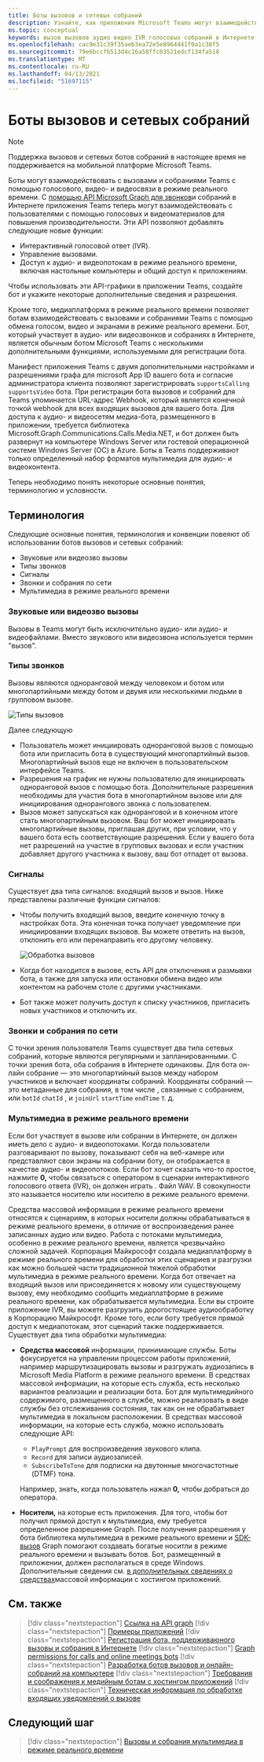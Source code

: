 ```yaml
---
title: Боты вызовов и сетевых собраний
description: Узнайте, как приложения Microsoft Teams могут взаимодействовать с пользователями с помощью голосовых и видео с помощью API Microsoft Graph для звонков и собраний в Интернете.
ms.topic: conceptual
keywords: вызов вызовов аудио видео IVR голосовых собраний в Интернете
ms.openlocfilehash: cac9e31c39f35aeb3ea72e5e8964441f0a1c38f5
ms.sourcegitcommit: 79e6bccfb513d4c16a58ffc03521edcf134fa518
ms.translationtype: MT
ms.contentlocale: ru-RU
ms.lasthandoff: 04/13/2021
ms.locfileid: "51697115"
---
```

# <a name="calls-and-online-meetings-bots"></a>Боты вызовов и сетевых собраний

> [!NOTE]
> Поддержка вызовов и сетевых ботов собраний в настоящее время не поддерживается на мобильной платформе Microsoft Teams.

Боты могут взаимодействовать с вызовами и собраниями Teams с помощью голосового, видео- и видеосвязи в режиме реального времени. С [помощью API Microsoft Graph для звонков](/graph/api/resources/communications-api-overview?view=graph-rest-beta&preserve-view=true)и собраний в Интернете приложения Teams теперь могут взаимодействовать с пользователями с помощью голосовых и видеоматериалов для повышения производительности. Эти API позволяют добавлять следующие новые функции:

* Интерактивный голосовой ответ (IVR).
* Управление вызовами.
* Доступ к аудио- и видеопотокам в режиме реального времени, включая настольные компьютеры и общий доступ к приложениям.

Чтобы использовать эти API-графики в приложении Teams, создайте бот и укажите некоторые дополнительные сведения и разрешения.

Кроме того, медиаплатформа в режиме реального времени позволяет ботам взаимодействовать с вызовами и собраниями Teams с помощью обмена голосом, видео и экранами в режиме реального времени. Бот, который участвует в аудио- или видеозвонков и собраниях в Интернете, является обычным ботом Microsoft Teams с несколькими дополнительными функциями, используемыми для регистрации бота.

Манифест приложения Teams с двумя дополнительными настройками и разрешениями графа для microsoft App ID вашего бота и согласие администратора клиента позволяют зарегистрировать `supportsCalling` `supportsVideo` бота. При регистрации бота вызовов и собраний для Teams упоминается URL-адрес Webhook, который является конечной точкой webhook для всех входящих вызовов для вашего бота. Для доступа к аудио- и видеосетям медиа-бота, размещенного в приложении, требуется библиотека Microsoft.Graph.Communications.Calls.Media.NET, и бот должен быть развернут на компьютере Windows Server или гостевой операционной системе Windows Server (ОС) в Azure. Боты в Teams поддерживают только определенный набор форматов мультимедиа для аудио- и видеоконтента.

Теперь необходимо понять некоторые основные понятия, терминологию и условности.

## <a name="terminologies"></a>Терминология

Следующие основные понятия, терминология и конвенции повеяют об использовании ботов вызовов и сетевых собраний:

* Звуковые или видеозво вызовы
* Типы звонков
* Сигналы
* Звонки и собрания по сети
* Мультимедиа в режиме реального времени

### <a name="audio-or-video-calls"></a>Звуковые или видеозво вызовы

Вызовы в Teams могут быть исключительно аудио- или аудио- и видеофайлами. Вместо звукового или видеозвона используется термин "вызов".

### <a name="call-types"></a>Типы звонков

Вызовы являются одноранговой между человеком и ботом или многопартийными между ботом и двумя или несколькими людьми в групповом вызове.

![Типы вызовов](~/assets/images/calls-and-meetings/call-types.png)

Далее следующую

* Пользователь может инициировать одноранговой вызов с помощью бота или пригласить бота в существующий многопартийный вызов. Многопартийный вызов еще не включен в пользовательском интерфейсе Teams.
* Разрешения на график не нужны пользователю для инициировать одноранговой вызов с помощью бота. Дополнительные разрешения необходимы для участия бота в многопартийном вызове или для инициирования однорангового звонка с пользователем.
* Вызов может запускаться как одноранговой и в конечном итоге стать многопартийным вызовом. Ваш бот может инициировать многопартийные вызовы, приглашая других, при условии, что у вашего бота есть соответствующие разрешения. Если у вашего бота нет разрешений на участие в групповых вызовах и если участник добавляет другого участника к вызову, ваш бот отпадет от вызова.

### <a name="signals"></a>Сигналы

Существует два типа сигналов: входящий вызов и вызов. Ниже представлены различные функции сигналов:

* Чтобы получить входящий вызов, введите конечную точку в настройках бота. Эта конечная точка получает уведомление при инициировании входящих вызовов. Вы можете ответить на вызов, отклонить его или перенаправить его другому человеку.

    ![Обработка вызовов](~/assets/images/calls-and-meetings/call-handling.png)

* Когда бот находится в вызове, есть API для отключения и размывки бота, а также для запуска или остановки обмена видео или контентом на рабочем столе с другими участниками.
* Бот также может получить доступ к списку участников, пригласить новых участников и отключить их.

### <a name="calls-and-online-meetings"></a>Звонки и собрания по сети

С точки зрения пользователя Teams существует два типа сетевых собраний, которые являются регулярными и запланированными. С точки зрения бота, оба собрания в Интернете одинаковы. Для бота он-лайн собрание — это многопартийный вызов между набором участников и включает координаты собраний. Координаты собраний — это метаданные для собрания, в том числе , связанные с собранием, или `botId` `chatId` , и `joinUrl` `startTime` `endTime` т. д.

### <a name="real-time-media"></a>Мультимедиа в режиме реального времени

Если бот участвует в вызове или собрании в Интернете, он должен иметь дело с аудио- и видеопотоками. Когда пользователи разговаривают по вызову, показывают себя на веб-камере или представляют свои экраны на собрании боту, он отображается в качестве аудио- и видеопотоков. Если бот хочет сказать что-то простое, нажмите **0,** чтобы связаться с оператором в сценарии интерактивного голосового ответа (IVR), он должен играть . Файл WAV. В совокупности это называется носителю или носителю в режиме реального времени.

Средства массовой информации в режиме реального времени относятся к сценариям, в которых носители должны обрабатываться в режиме реального времени, в отличие от воспроизведения ранее записанных аудио или видео. Работа с потоками мультимедиа, особенно в режиме реального времени, является чрезвычайно сложной задачей. Корпорация Майкрософт создала медиаплатформу в режиме реального времени для обработки этих сценариев и разгрузки как можно большей части традиционной тяжелой обработки мультимедиа в режиме реального времени. Когда бот отвечает на входящий вызов или присоединяется к новому или существующему вызову, ему необходимо сообщить медиаплатформе в режиме реального времени, как обрабатывается мультимедиа. Если вы строите приложение IVR, вы можете разгрузить дорогостоящее аудиообработку в Корпорацию Майкрософт. Кроме того, если боту требуется прямой доступ к медиапотокам, этот сценарий также поддерживается. Существует два типа обработки мультимедиа:

* **Средства массовой** информации, принимающие службы. Боты фокусируется на управлении процессом работы приложений, например маршрутизацировать вызовы и разгружать аудиозапись в Microsoft Media Platform в режиме реального времени. В средствах массовой информации, на которые есть служба, есть несколько вариантов реализации и реализации бота. Бот для мультимедийного содержимого, размещенного в службе, можно реализовать в виде службы без отслеживания состояния, так как он не обрабатывает мультимедиа в локальном расположении. В средствах массовой информации, на которые есть служба, можно использовать следующие API:

    * `PlayPrompt` для воспроизведения звукового клипа.
    * `Record` для записи аудиозаписей.
    * `SubscribeToTone` для подписки на двутонные многочастотные (DTMF) тона.

    Например, знать, когда пользователь нажал **0,** чтобы добраться до оператора.

* **Носители,** на которые есть приложения. Для того, чтобы бот получил прямой доступ к мультимедиа, ему требуется определенное разрешение Graph. После получения разрешения у [](https://www.nuget.org/packages/Microsoft.Graph.Communications.Calls.Media/)бота библиотека мультимедиа в режиме реального времени и [SDK-вызов](https://microsoftgraph.github.io/microsoft-graph-comms-samples/docs/articles/index.html#graph-calling-sdk-and-stateful-client-builder) Graph помогают создавать богатые носитли в режиме реального времени и вызывать ботов. Бот, размещенный в приложении, должен располагаться в среде Windows. Дополнительные сведения см. [в дополнительных сведениях о средствах](./requirements-considerations-application-hosted-media-bots.md)массовой информации с хостингом приложений.

## <a name="see-also"></a>См. также

> [!div class="nextstepaction"]
> [Ссылка на API graph](/graph/api/resources/communications-api-overview?view=graph-rest-beta&preserve-view=true)
> [!div class="nextstepaction"]
> [Примеры приложений](https://github.com/microsoftgraph/microsoft-graph-comms-samples)
> [!div class="nextstepaction"]
> [Регистрация бота, поддерживаюного вызовы и собрания в Интернете](./registering-calling-bot.md)
> [!div class="nextstepaction"]
> [Graph permissions for calls and online meetings bots](./registering-calling-bot.md#add-graph-permissions)
> [!div class="nextstepaction"]
> [Разработка ботов вызовов и онлайн-собраний на компьютере](./debugging-local-testing-calling-meeting-bots.md)
> [!div class="nextstepaction"]
> [Требования и соображения к медийным ботам с хостингом приложений](./requirements-considerations-application-hosted-media-bots.md)
> [!div class="nextstepaction"]
> [Техническая информация по обработке входящих уведомлений о вызове](./call-notifications.md)

## <a name="next-step"></a>Следующий шаг

> [!div class="nextstepaction"]
> [Вызовы и собрания мультимедиа в режиме реального времени](~/bots/calls-and-meetings/real-time-media-concepts.md)
